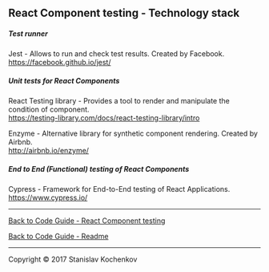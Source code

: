 ## React Component testing - Technology stack

##### Test runner

Jest - Allows to run and check test results. Created by Facebook.  
https://facebook.github.io/jest/

##### Unit tests for React Components

React Testing library - Provides a tool to render and manipulate the condition of component.  
https://testing-library.com/docs/react-testing-library/intro

Enzyme - Alternative library for synthetic component rendering. Created by Airbnb.  
http://airbnb.io/enzyme/

##### End to End (Functional) testing of React Components

Cypress - Framework for End-to-End testing of React Applications.  
https://www.cypress.io/

---

[Back to Code Guide - React Component testing](https://github.com/UserBug/codeGuide/tree/v2/docs/reactComponentTesting)

[Back to Code Guide - Readme](https://github.com/UserBug/codeGuide/tree/v2)

---
Copyright © 2017 Stanislav Kochenkov 